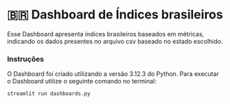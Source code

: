 # 🇧🇷 Dashboard de Índices brasileiros
Esse Dashboard apresenta índices brasileiros baseados em métricas, indicando os dados presentes no arquivo csv baseado no estado escolhido.

### Instruções
O Dashboard foi criado utilizando a versão 3.12.3 do Python.
Para executar o Dashboard utilize o seguinte comando no terminal:
```
streamlit run dashboards.py

```
